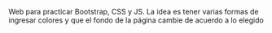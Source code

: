 Web para practicar Bootstrap, CSS y JS. La idea es tener varias formas de ingresar colores y que el fondo de la página cambie de acuerdo a lo elegido
